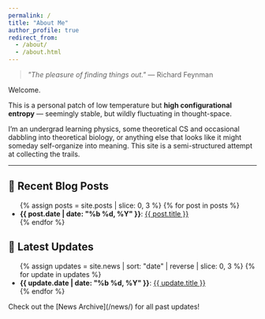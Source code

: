 ```yaml
---
permalink: /
title: "About Me"
author_profile: true
redirect_from: 
  - /about/
  - /about.html
---
```

>*"The pleasure of finding things out."* — Richard Feynman

Welcome.

This is a personal patch of low temperature but **high configurational entropy** — seemingly stable, but wildly fluctuating in thought-space.

I’m an undergrad learning physics, some theoretical CS and occasional dabbling into theoretical biology, or anything else that looks like it might someday self-organize into meaning. This site is a semi-structured attempt at collecting the trails. 

------

<h2>📝 Recent Blog Posts</h2>
<ul>
  {% assign posts = site.posts | slice: 0, 3 %}
  {% for post in posts %}
    <li>
      <strong>{{ post.date | date: "%b %d, %Y" }}</strong>:
      <a href="{{ post.url }}">{{ post.title }}</a>
    </li>
  {% endfor %}
</ul>


<!---
<h2>📚 Recent Publications</h2>
<ul>
  {% assign publications = site.publications | sort: "date" | reverse | slice: 0, 3 %}
  {% for item in publications %}
    <li>
      <strong>{{ item.date | date: "%Y" }}</strong>: 
      <a href="{{ item.url }}">{{ item.title }}</a>
    </li>
  {% endfor %}
</ul>
--->

<h2>📢 Latest Updates</h2>
<ul>
  {% assign updates = site.news | sort: "date" | reverse | slice: 0, 3 %}
  {% for update in updates %}
    <li>
      <strong>{{ update.date | date: "%b %d, %Y" }}</strong>: 
      <a href="{{ update.url }}">{{ update.title }}</a>
    </li>
  {% endfor %}
</ul>
Check out the [News Archive](/news/) for all past updates!

